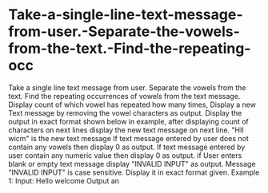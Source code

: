 # Take-a-single-line-text-message-from-user.-Separate-the-vowels-from-the-text.-Find-the-repeating-occ
Take a single line text message from user. Separate the vowels from the text. Find the repeating occurrences of vowels from the text message. Display count of which vowel has repeated how many  times,  Display a new Text message by removing the vowel  characters as output.  Display the output in exact format shown below in example, after displaying count of characters on next lines display the new text message on next line.  "HIl wicm" is the new text message  If text message entered by user does not contain any vowels then display 0 as output. If text message entered by user contain any numeric  value then display 0 as output. if User enters blank or empty text message display  "INVALID INPUT" as output. Message "INVALID INPUT" is case sensitive. Display it in exact format given.  Example 1:  Input:  Hello welcome  Output  an
